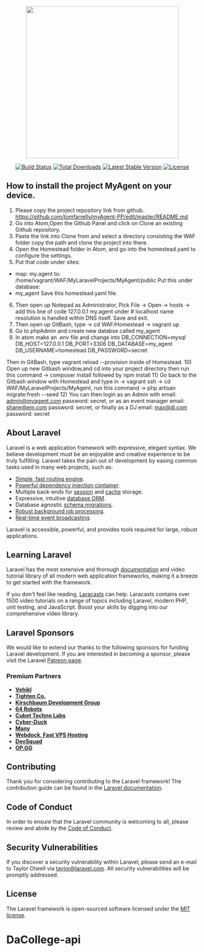 <p align="center"><a href="https://laravel.com" target="_blank"><img src="https://raw.githubusercontent.com/laravel/art/master/logo-lockup/5%20SVG/2%20CMYK/1%20Full%20Color/laravel-logolockup-cmyk-red.svg" width="400"></a></p>

<p align="center">
<a href="https://travis-ci.org/laravel/framework"><img src="https://travis-ci.org/laravel/framework.svg" alt="Build Status"></a>
<a href="https://packagist.org/packages/laravel/framework"><img src="https://img.shields.io/packagist/dt/laravel/framework" alt="Total Downloads"></a>
<a href="https://packagist.org/packages/laravel/framework"><img src="https://img.shields.io/packagist/v/laravel/framework" alt="Latest Stable Version"></a>
<a href="https://packagist.org/packages/laravel/framework"><img src="https://img.shields.io/packagist/l/laravel/framework" alt="License"></a>
</p>

## How to install the project MyAgent on your device.
1) Please copy the project repository link from github. https://github.com/tomfarrelly/myAgent-PP/edit/master/README.md
2) Go into Atom,Open the Github Panel and click on Clone an existing Github repository.
3) Paste the link into Clone from and select a directory consisting the WAF folder copy the path and clone the project into there.
4) Open the Homestead folder in Atom, and go into the homestead.yaml to configure the settings.
5) Put that code under sites: 
- map: my.agent
to: /home/vagrant/WAF/MyLaravelProjects/MyAgent/public
Put this under database: 
- my_agent
Save this homestead.yaml file.
6) Then open up Notepad as Administrator, Pick File -> Open -> hosts -> add this line of code 127.0.0.1 my.agent under # localhost name resolution is handled within DNS itself. Save and exit.
7) Then open up GitBash, type -> cd WAF/Homestead -> vagrant up 
8) Go to phpAdmin and create new databse called my_agent
9) In atom make an .env file and change into 
DB_CONNECTION=mysql
DB_HOST=127.0.0.1
DB_PORT=3306
DB_DATABASE=my_agent
DB_USERNAME=homestead
DB_PASSWORD=secret

Then in GitBash, type vagrant reload --provision inside of Homestead.
10) Open up new Gitbash window,and cd into your project directory then run this command -> composer install followed by npm install
11) Go back to the Gitbash window with Homestead and type in -> vagrant ssh -> cd WAF/MyLaravelProjects/MyAgent, run this command -> php artisan migrate:fresh --seed
12) You can then login as an Admin with email: admin@myagent.com password: secret, or as an event manager email: shane@em.com password: secret, or finally as  a DJ email: max@dj.com password: secret


## About Laravel

Laravel is a web application framework with expressive, elegant syntax. We believe development must be an enjoyable and creative experience to be truly fulfilling. Laravel takes the pain out of development by easing common tasks used in many web projects, such as:

- [Simple, fast routing engine](https://laravel.com/docs/routing).
- [Powerful dependency injection container](https://laravel.com/docs/container).
- Multiple back-ends for [session](https://laravel.com/docs/session) and [cache](https://laravel.com/docs/cache) storage.
- Expressive, intuitive [database ORM](https://laravel.com/docs/eloquent).
- Database agnostic [schema migrations](https://laravel.com/docs/migrations).
- [Robust background job processing](https://laravel.com/docs/queues).
- [Real-time event broadcasting](https://laravel.com/docs/broadcasting).

Laravel is accessible, powerful, and provides tools required for large, robust applications.

## Learning Laravel

Laravel has the most extensive and thorough [documentation](https://laravel.com/docs) and video tutorial library of all modern web application frameworks, making it a breeze to get started with the framework.

If you don't feel like reading, [Laracasts](https://laracasts.com) can help. Laracasts contains over 1500 video tutorials on a range of topics including Laravel, modern PHP, unit testing, and JavaScript. Boost your skills by digging into our comprehensive video library.

## Laravel Sponsors

We would like to extend our thanks to the following sponsors for funding Laravel development. If you are interested in becoming a sponsor, please visit the Laravel [Patreon page](https://patreon.com/taylorotwell).

### Premium Partners

- **[Vehikl](https://vehikl.com/)**
- **[Tighten Co.](https://tighten.co)**
- **[Kirschbaum Development Group](https://kirschbaumdevelopment.com)**
- **[64 Robots](https://64robots.com)**
- **[Cubet Techno Labs](https://cubettech.com)**
- **[Cyber-Duck](https://cyber-duck.co.uk)**
- **[Many](https://www.many.co.uk)**
- **[Webdock, Fast VPS Hosting](https://www.webdock.io/en)**
- **[DevSquad](https://devsquad.com)**
- **[OP.GG](https://op.gg)**

## Contributing

Thank you for considering contributing to the Laravel framework! The contribution guide can be found in the [Laravel documentation](https://laravel.com/docs/contributions).

## Code of Conduct

In order to ensure that the Laravel community is welcoming to all, please review and abide by the [Code of Conduct](https://laravel.com/docs/contributions#code-of-conduct).

## Security Vulnerabilities

If you discover a security vulnerability within Laravel, please send an e-mail to Taylor Otwell via [taylor@laravel.com](mailto:taylor@laravel.com). All security vulnerabilities will be promptly addressed.

## License

The Laravel framework is open-sourced software licensed under the [MIT license](https://opensource.org/licenses/MIT).
# DaCollege-api
